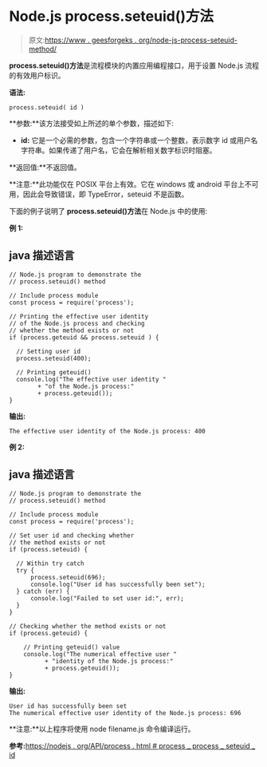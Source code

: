 # Node.js process.seteuid()方法

> 原文:[https://www . geesforgeks . org/node-js-process-seteuid-method/](https://www.geeksforgeeks.org/node-js-process-seteuid-method/)

**process.seteuid()方法**是流程模块的内置应用编程接口，用于设置 Node.js 流程的有效用户标识。

**语法:**

```
process.seteuid( id )
```

**参数:**该方法接受如上所述的单个参数，描述如下:

*   **id:** 它是一个必需的参数，包含一个字符串或一个整数，表示数字 id 或用户名字符串。如果传递了用户名，它会在解析相关数字标识时阻塞。

**返回值:**不返回值。

**注意:**此功能仅在 POSIX 平台上有效。它在 windows 或 android 平台上不可用，因此会导致错误，即 TypeError，seteuid 不是函数。

下面的例子说明了 **process.seteuid()方法**在 Node.js 中的使用:

**例 1:**

## java 描述语言

```
// Node.js program to demonstrate the     
// process.seteuid() method

// Include process module
const process = require('process');

// Printing the effective user identity
// of the Node.js process and checking
// whether the method exists or not
if (process.geteuid && process.seteuid ) {

  // Setting user id
  process.seteuid(400);

  // Printing geteuid()
  console.log("The effective user identity "
        + "of the Node.js process:"
        + process.geteuid());
}
```

**输出:**

```
The effective user identity of the Node.js process: 400
```

**例 2:**

## java 描述语言

```
// Node.js program to demonstrate the     
// process.seteuid() method

// Include process module
const process = require('process');

// Set user id and checking whether
// the method exists or not
if (process.seteuid) {

  // Within try catch
  try {
      process.seteuid(696);
      console.log("User id has successfully been set");
  } catch (err) {
      console.log("Failed to set user id:", err);
  }
}

// Checking whether the method exists or not
if (process.geteuid) {

    // Printing geteuid() value
    console.log("The numerical effective user "
          + "identity of the Node.js process:"
          + process.geteuid());
}
```

**输出:**

```
User id has successfully been set
The numerical effective user identity of the Node.js process: 696
```

**注意:**以上程序将使用 node filename.js 命令编译运行。

**参考:**[https://nodejs . org/API/process . html # process _ process _ seteuid _ id](https://nodejs.org/api/process.html#process_process_seteuid_id)